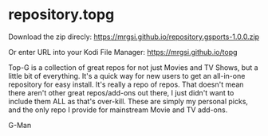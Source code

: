 # repository.topg
 
Download the zip direcly: 
https://mrgsi.github.io/repository.gsports-1.0.0.zip

Or enter URL into your Kodi File Manager:
https://mrgsi.github.io/topg

Top-G is a collection of great repos for not just Movies and TV Shows, but a little bit of everything. It's a quick way for new users to get an all-in-one repository for easy install. It's really a repo of repos. That doesn't mean there aren't other great repos/add-ons out there, I just didn't want to include them ALL as that's over-kill. These are simply my personal picks, and the only repo I provide for mainstream Movie and TV add-ons.

G-Man
